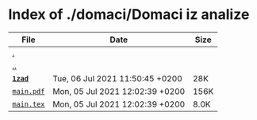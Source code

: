 # Index of ./domaci/Domaci iz analize

File | Date | Size
--- | --- | ---
[.](.) | |
[..](..) | |
[**`1zad`**](1zad) | Tue, 06 Jul 2021 11:50:45 +0200 | 28K
[`main.pdf`](main.pdf) | Mon, 05 Jul 2021 12:02:39 +0200 | 156K
[`main.tex`](main.tex) | Mon, 05 Jul 2021 12:02:39 +0200 | 8.0K
